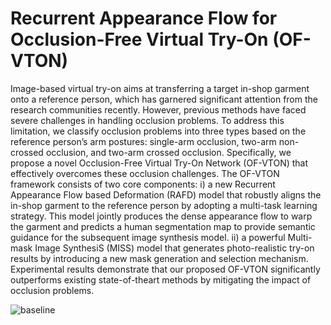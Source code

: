 # Recurrent Appearance Flow for Occlusion-Free Virtual Try-On (OF-VTON)


Image-based virtual try-on aims at transferring a target in-shop
garment onto a reference person, which has garnered significant
attention from the research communities recently. However, previous methods have faced severe challenges in handling occlusion
problems. To address this limitation, we classify occlusion problems into three types based on the reference person’s arm postures:
single-arm occlusion, two-arm non-crossed occlusion, and two-arm
crossed occlusion. Specifically, we propose a novel Occlusion-Free
Virtual Try-On Network (OF-VTON) that effectively overcomes
these occlusion challenges. The OF-VTON framework consists of
two core components: i) a new Recurrent Appearance Flow based Deformation (RAFD) model that robustly aligns the in-shop garment
to the reference person by adopting a multi-task learning strategy.
This model jointly produces the dense appearance flow to warp
the garment and predicts a human segmentation map to provide semantic guidance for the subsequent image synthesis model. ii) a
powerful Multi-mask Image SynthesiS (MISS) model that generates
photo-realistic try-on results by introducing a new mask generation
and selection mechanism. Experimental results demonstrate that our
proposed OF-VTON significantly outperforms existing state-of-theart methods by mitigating the impact of occlusion problems.

![baseline](asserts/tryon_baseline.png)